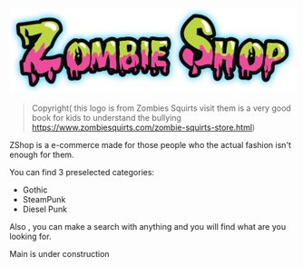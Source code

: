 ![](/css/assets/images/zombie-shop-header-graphic2_orig.png)
>Copyright( this logo is from Zombies Squirts visit them is a very good book for kids to understand the bullying   https://www.zombiesquirts.com/zombie-squirts-store.html)

ZShop is a e-commerce made for those people who the actual fashion isn't enough for them.

You can find 3 preselected categories:
* Gothic
* SteamPunk
* Diesel Punk 

Also , you can make a search with anything and you will find what are you looking for.

Main is under construction